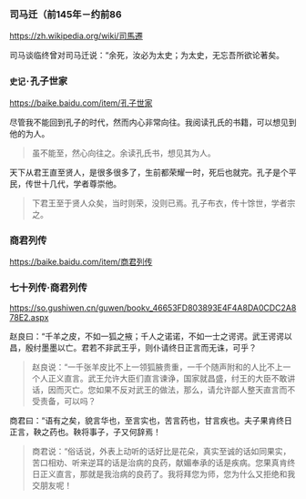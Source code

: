 ### 司马迁（前145年－约前86
https://zh.wikipedia.org/wiki/司馬遷

司马谈临终曾对司马迁说：“余死，汝必为太史；为太史，无忘吾所欲论著矣。

### `史记·`孔子世家
https://baike.baidu.com/item/孔子世家

尽管我不能回到孔子的时代，然而内心非常向往。我阅读孔氏的书籍，可以想见到他的为人。
>虽不能至，然心向往之。余读孔氏书，想见其为人。

天下从君王直至贤人，是很多很多了，生前都荣耀一时，死后也就完。孔子是个平民，传世十几代，学者尊崇他。
>下君王至于贤人众矣，当时则荣，没则已焉。孔子布衣，传十馀世，学者宗之。


### 商君列传
https://baike.baidu.com/item/商君列传
### 七十列传·商君列传
https://so.gushiwen.cn/guwen/bookv_46653FD803893E4F4A8DA0CDC2A878E2.aspx

赵良曰：“千羊之皮，不如一狐之掖；千人之诺诺，不如一士之谔谔。武王谔谔以昌，殷纣墨墨以亡。君若不非武王乎，则仆请终日正言而无诛，可乎？
>赵良说：“一千张羊皮比不上一领狐腋贵重，一千个随声附和的人比不上一个人正义直言。武王允许大臣们直言谏诤，国家就昌盛，纣王的大臣不敢讲话，因而灭亡。您如果不反对武王的做法，那么，请允许鄙人整天直言而不受责备，可以吗？

商君曰：“语有之矣，貌言华也，至言实也，苦言药也，甘言疾也。夫子果肯终日正言，鞅之药也。鞅将事子，子又何辞焉！
>商君说：“俗话说，外表上动听的话好比是花朵，真实至诚的话如同果实，苦口相劝、听来逆耳的话是治病的良药，献媚奉承的话是疾病。您果真肯终日正义直言，那就是我治病的良药了。我将拜您为师，您为什么又拒绝和我交朋友呢！
